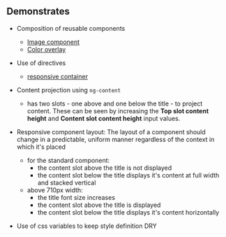 ## Demonstrates

- Composition of reusable components
  - [Image component](/components/media/image/image-component)
  - [Color overlay](/components/common/overlay/color-overlay)

- Use of directives
  - [responsive container](/components/layout/responsive-container) 
  
- Content projection using `ng-content`
  - has two slots - one above and one below the title - to project content. These can be seen by increasing the **Top slot content height** and **Content slot content height** input values.
  
- Responsive component layout: The layout of a component should change in a predictable, uniform manner regardless of the context in which it's placed
  - for the standard component:
    - the content slot above the title is not displayed
    - the content slot below the title displays it's content at full width and stacked vertical
  - above 710px width:
    - the title font size increases
    - the content slot above the title is displayed
    - the content slot below the title displays it's content horizontally

- Use of css variables to keep style definition DRY
